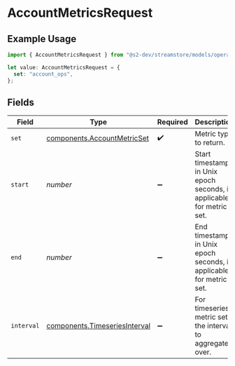 # AccountMetricsRequest

## Example Usage

```typescript
import { AccountMetricsRequest } from "@s2-dev/streamstore/models/operations";

let value: AccountMetricsRequest = {
  set: "account_ops",
};
```

## Fields

| Field                                                                          | Type                                                                           | Required                                                                       | Description                                                                    |
| ------------------------------------------------------------------------------ | ------------------------------------------------------------------------------ | ------------------------------------------------------------------------------ | ------------------------------------------------------------------------------ |
| `set`                                                                          | [components.AccountMetricSet](../../models/components/accountmetricset.md)     | :heavy_check_mark:                                                             | Metric type to return.                                                         |
| `start`                                                                        | *number*                                                                       | :heavy_minus_sign:                                                             | Start timestamp, in Unix epoch seconds, if applicable for metric set.          |
| `end`                                                                          | *number*                                                                       | :heavy_minus_sign:                                                             | End timestamp, in Unix epoch seconds, if applicable for metric set.            |
| `interval`                                                                     | [components.TimeseriesInterval](../../models/components/timeseriesinterval.md) | :heavy_minus_sign:                                                             | For timeseries metric sets, the interval to aggregate over.                    |